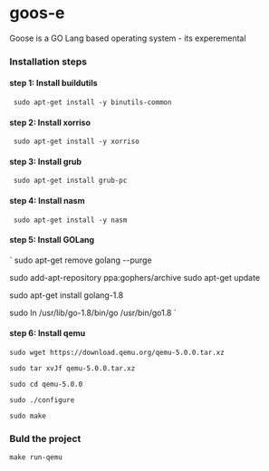# goos-e
Goose is a GO Lang based operating system - its experemental

### Installation steps

#### step 1: Install buildutils

`
sudo apt-get install -y binutils-common`

#### step 2: Install xorriso

`
sudo apt-get install -y xorriso`

#### step 3: Install grub

`
sudo apt-get install grub-pc`

#### step 4: Install nasm

`
sudo apt-get install -y nasm`

#### step 5: Install GOLang

`
sudo apt-get remove golang --purge

sudo add-apt-repository ppa:gophers/archive
sudo apt-get update

sudo apt-get install golang-1.8

sudo ln /usr/lib/go-1.8/bin/go /usr/bin/go1.8
`

#### step 6: Install qemu

```
sudo wget https://download.qemu.org/qemu-5.0.0.tar.xz

sudo tar xvJf qemu-5.0.0.tar.xz

sudo cd qemu-5.0.0

sudo ./configure

sudo make
```

### Buld the project

`
make run-qemu
`
